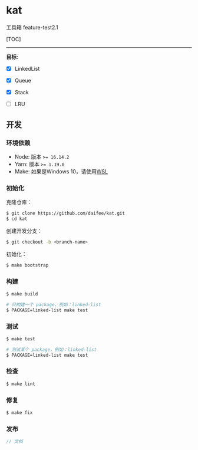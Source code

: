 # kat
工具箱
feature-test2.1

[TOC]

---

**目标:**

- [x] LinkedList
- [x] Queue
- [x] Stack
- [ ] LRU



## 开发

### 环境依赖

- Node: 版本 `>= 16.14.2`
- Yarn: 版本 `>= 1.19.0`
- Make: 如果是Windows 10，请使用[WSL](https://docs.microsoft.com/en-us/windows/wsl/install)


### 初始化

克隆仓库：

```sh
$ git clone https://github.com/daifee/kat.git
$ cd kat
```

创建开发分支：

```sh
$ git checkout -b <branch-name>
```

初始化：

```sh
$ make bootstrap
```

### 构建

```sh
$ make build

# 只构建一个 package，例如：linked-list
$ PACKAGE=linked-list make test
```

### 测试

```sh
$ make test

# 测试某个 package，例如：linked-list
$ PACKAGE=linked-list make test
```

### 检查

```sh
$ make lint
```

### 修复

```sh
$ make fix
```

### 发布

```js
// 文档
```
